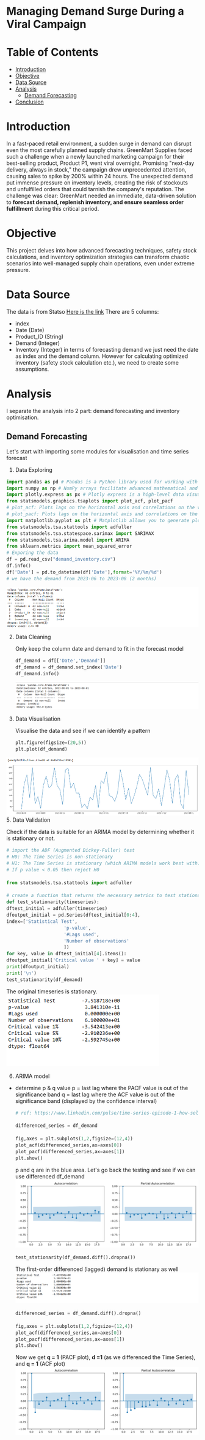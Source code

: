 # Managing Demand Surge During a Viral Campaign

# Table of Contents
- [Introduction](#Introduction)
- [Objective](#Objective)
- [Data Source](#Data-Source)
- [Analysis](#Analysis)
  - [Demand Forecasting](#Demand-Forecasting)
- [Conclusion](#Conclusion)

# Introduction
In a fast-paced retail environment, a sudden surge in demand can disrupt even the most carefully planned supply chains. GreenMart Supplies faced such a challenge when a newly launched marketing campaign for their best-selling product, Product P1, went viral overnight. Promising "next-day delivery, always in stock," the campaign drew unprecedented attention, causing sales to spike by 200% within 24 hours.
The unexpected demand put immense pressure on inventory levels, creating the risk of stockouts and unfulfilled orders that could tarnish the company's reputation. The challenge was clear: GreenMart needed an immediate, data-driven solution to **forecast demand, replenish inventory, and ensure seamless order fulfillment** during this critical period.

# Objective
This project delves into how advanced forecasting techniques, safety stock calculations, and inventory optimization strategies can transform chaotic scenarios into well-managed supply chain operations, even under extreme pressure.

# Data Source
The data is from Statso [Here is the link]([https://github.com/your-repo-link](https://statso.io/inventory-optimization-case-study/))
There are 5 columns:
- index
- Date (Date)
- Product_ID (String)
- Demand (Integer)
- Inventory (Integer)
in terms of forecasting demand we just need the date as index and the demand column.
However for calculating optimized inventory (safety stock calculation etc.), we need to create some assumptions.

# Analysis
I separate the analysis into 2 part: demand forecasting and inventory optimisation.

## Demand Forecasting
Let's start with importing some modules for visualisation and time series forecast

1. Data Exploring
  ```python
  import pandas as pd # Pandas is a Python library used for working with data sets. It has functions for analyzing, cleaning, exploring, and manipulating data.
  import numpy as np # NumPy arrays facilitate advanced mathematical and other types of operations on large numbers of data
  import plotly.express as px # Plotly express is a high-level data visualization package that allows you to create interactive plots with very little code
  from statsmodels.graphics.tsaplots import plot_acf, plot_pacf
  # plot_acf: Plots lags on the horizontal axis and correlations on the vertical axis 
  # plot_pacf: Plots lags on the horizontal axis and correlations on the vertical axis. It also allows you to specify the calculation method, such as Yule Walker, Levinson-Durbin recursion, or regression of time series on lags
  import matplotlib.pyplot as plt # Matplotlib allows you to generate plots, histograms, bar charts, scatter plots, etc
  from statsmodels.tsa.stattools import adfuller
  from statsmodels.tsa.statespace.sarimax import SARIMAX
  from statsmodels.tsa.arima.model import ARIMA
  from sklearn.metrics import mean_squared_error
  # Exporing the data
  df = pd.read_csv("demand_inventory.csv")
  df.info()
  df['Date'] = pd.to_datetime(df['Date'],format='%Y/%m/%d')
  # we have the demand from 2023-06 to 2023-08 (2 months)
  ```

  ![figure 1.](assets/image/1.png)

2. Data Cleaning

     Only keep the column date and demand to fit in the forecast model
     ```python
     df_demand = df[['Date','Demand']]
     df_demand = df_demand.set_index('Date')
     df_demand.info()
     ```
    ![figure 2.](assets/image/2.png)

4. Data Visualisation

    Visualise the data and see if we can identify a pattern
    ```python
    plt.figure(figsize=(20,5))
    plt.plot(df_demand)
    ```
![figure 3.](assets/image/3.png)
5. Data Validation

Check if the data is suitable for an ARIMA model by determining whether it is stationary or not.
```python
# import the ADF (Augmented Dickey-Fuller) test
# H0: The Time Series is non-stationary
# H1: The Time Series is stationary (which ARIMA models work best with)
# If p value < 0.05 then reject H0
    
from statsmodels.tsa.stattools import adfuller

# create a function that returns the necessary metrics to test stationarity
def test_stationarity(timeseries):
dftest_initial = adfuller(timeseries)
dfoutput_initial = pd.Series(dftest_initial[0:4], 
index=['Statistical Test', 
                     'p-value', 
                     '#Lags used', 
                     'Number of observations'
                     ])
for key, value in dftest_initial[4].items():
dfoutput_initial['Critical value ' + key] = value
print(dfoutput_initial)
print('\n')
test_stationarity(df_demand)
```
The original timeseries is stationary.
![figure 4.](assets/image/4.png)

6. ARIMA model
   
  - determine p & q value
    p = last lag where the PACF value is out of the significance band
    q = last lag where the ACF value is out of the significance band (displayed by the confidence interval)
    ```python
    # ref: https://www.linkedin.com/pulse/time-series-episode-1-how-select-correct-sarima-vasilis-kalyvas-jqcjf/
    
    differenced_series = df_demand
    
    fig,axes = plt.subplots(1,2,figsize=(12,4))
    plot_acf(differenced_series,ax=axes[0])
    plot_pacf(differenced_series,ax=axes[1])
    plt.show()
    ```
    p and q are in the blue area. Let's go back the testing and see if we can use differenced df_demand
    ![figure 5.](assets/image/5.png)
    
    ```python
    test_stationarity(df_demand.diff().dropna())
    ```
    The first-order differenced (lagged) demand is stationary as well
    ![figure 6.](assets/image/6.png)

    ```python
    differenced_series = df_demand.diff().dropna()
    
    fig,axes = plt.subplots(1,2,figsize=(12,4))
    plot_acf(differenced_series,ax=axes[0])
    plot_pacf(differenced_series,ax=axes[1])
    plt.show()
    
    ```
    Now we get **q = 1** (PACF plot), **d =1** (as we differenced the Time Series), and **q = 1** (ACF plot)
    ![figure 7.](assets/image/7.png)

